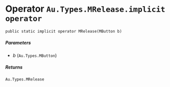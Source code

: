 # Operator `Au.Types.MRelease.implicit operator`

```
public static implicit operator MRelease(MButton b)
```

##### Parameters

- *b*  (`Au.Types.MButton`)

##### Returns

`Au.Types.MRelease`